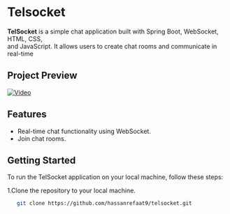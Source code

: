 # Telsocket
**TelSocket** is a simple chat application built with Spring Boot, WebSocket, HTML, CSS,  
and JavaScript. It allows users to create chat rooms and communicate in real-time
## Project Preview
[![Video](https://img.youtube.com/vi/As6a9ohKe4o/0.jpg)](https://www.youtube.com/watch?v=As6a9ohKe4o)

## Features
- Real-time chat functionality using WebSocket.
- Join chat rooms.

## Getting Started
To run the TelSocket application on your local machine, follow these steps:  

1.Clone the repository to your local machine.
```sh
   git clone https://github.com/hassanrefaat9/telsocket.git
```
